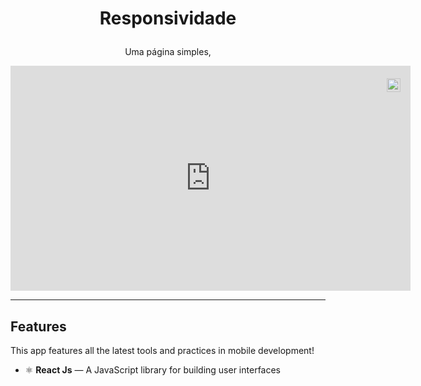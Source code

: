 <h1 align="center">

Responsividade
</h1>

<p align="center">Uma página simples, </p>


[//]: # (Add your gifs/images here:)
<div style="position:relative;width:fit-content;height:fit-content;">
            <a style="position:absolute;top:20px;right:1rem;opacity:0.8;" href="https://clipchamp.com/watch/sSxz3W3aFj9?utm_source=embed&utm_medium=embed&utm_campaign=watch">
                <img style="height:22px;" src="https://clipchamp.com/e.svg" alt="Made with Clipchamp" />
            </a>
            <iframe allow="autoplay;" allowfullscreen style="border:none" src="https://clipchamp.com/watch/sSxz3W3aFj9/embed" width="640" height="360"></iframe>
</div>

<hr />

## Features
[//]: # (Add the features of your project here:)
This app features all the latest tools and practices in mobile development!

- ⚛️ **React Js** — A JavaScript library for building user interfaces
